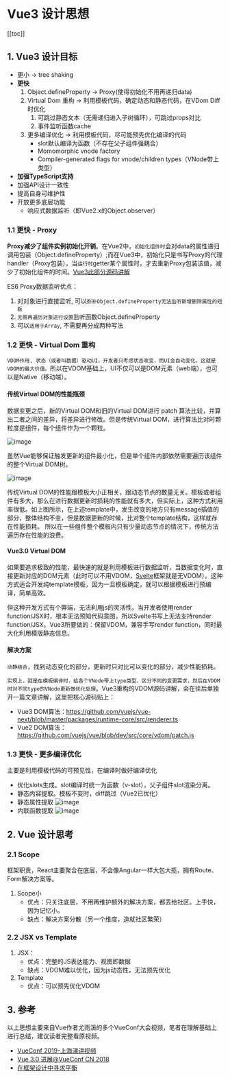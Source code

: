 # Vue3 设计思想

[[toc]]

## 1. Vue3 设计目标

* 更小 -> tree shaking
* **更快**
    1. Object.defineProperty -> Proxy(使得初始化不用再递归data)
    1. Virtual Dom 重构 -> 利用模板代码，确定动态和静态代码，在VDom Diff时优化
        1. 可跳过静态文本（无需递归进入子树循环），可跳过props对比
        1. 事件监听函数cache
    1. 更多编译优化 -> 利用模板代码，尽可能预先优化编译的代码
        * slot默认编译为函数（不存在父子组件强耦合）
        * Momomorphic vnode factory
        * Compiler-generated flags for vnode/children types（VNode带上类型）
* **加强TypeScript支持**
* 加强API设计一致性
* 提高自身可维护性
* 开放更多底层功能
    * 响应式数据监听（即Vue2.x的Object.observer）

### 1.1 更快 - Proxy

**Proxy减少了组件实例初始化开销**。在Vue2中，`初始化组件时`会对data的属性递归调用包装（Object.defineProperty）;而在Vue3中，初始化只是书写Proxy的代理handler（Proxy包装），当`运行时`getter某个属性时，才去重新Proxy包装该值，减少了初始化组件的时间。[Vue3此部分源码讲解](https://lq782655835.github.io/blogs/vue/vue3-reactive.html#_2-reactive)

ES6 Proxy数据监听优点：
1. 对对象进行直接监听, 可以`弥补Object.defineProperty无法监听新增删除属性的短板`
2. `无需再遍历对象进行设置`监听函数Object.defineProperty
3. 可以`适用于Array`, 不需要再分成两种写法

### 1.2 更快 - Virtual Dom 重构

`VDOM作用, 状态（或者叫数据）驱动UI，开发者只考虑状态改变，而UI会自动变化，这就是VDOM的最大价值。`所以在VDOM基础上，UI不仅可以是DOM元素（web端），也可以是Native（移动端）。

#### 传统Virtual DOM的性能瓶颈

数据变更之后，新的Virtual DOM和旧的Virtual DOM进行 patch 算法比较，并算出二者之间的差异，将差异进行修改。但是传统Virtual DOM，进行算法比对时颗粒度是组件，每个组件作为一个颗粒。

![image](https://user-images.githubusercontent.com/6310131/71469020-deba0500-2802-11ea-9651-a1708157f4b1.png)

虽然Vue能够保证触发更新的组件最小化，但是单个组件内部依然需要遍历该组件的整个Virtual DOM树。

![image](https://user-images.githubusercontent.com/6310131/71469032-e7aad680-2802-11ea-9d03-1582054c4d02.png)

传统Virtual DOM的性能跟模板大小正相关，跟动态节点的数量无关。模板或者组件有多大，那么在进行数据更新时损耗的性能就有多大，但实际上，这种方式利用率很低。如上图所示，在上述template中，发生改变的地方只有message插值的部分，整体结构不变，但是数据更新的时候，比对整个template结构，这样就存在性能损耗。
所以在一些组件整个模板内只有少量动态节点的情况下，传统方法遍历存在性能的浪费。

#### Vue3.0 Virtual DOM

如果要追求极致的性能，最快速的就是利用模板进行数据监听，当数据变化时，直接更新对应的DOM元素（此时可以不用VDOM，[Svelte](https://svelte.dev/blog/virtual-dom-is-pure-overhead)框架就是无VDOM）。这种方式适合开发纯template模板，因为一旦模板确定，就可以根据模板进行预编译，简单高效。

但这种开发方式有个弊端，无法利用js的灵活性。当开发者使用render function/JSX时，根本无法预知代码意图，所以Svelte书写上无法支持render function/JSX。Vue3所要做的：保留VDOM，兼容手写render function，同时最大化利用模版静态信息。

#### 解决方案

`动静结合`，找到动态变化的部分，更新时只对比可以变化的部分，减少性能损耗。

`实现上，就是在模板编译时，给各个VNode带上type类型，区分不同的变更需求，然后在VDOM时对不同type的VNode更新做优化处理`。Vue3重构的VDOM源码讲解，会在往后单独开一篇文章讲解，这里把核心源码贴上：
* Vue3 DOM算法：https://github.com/vuejs/vue-next/blob/master/packages/runtime-core/src/renderer.ts
* Vue2 DOM算法：https://github.com/vuejs/vue/blob/dev/src/core/vdom/patch.js

### 1.3 更快 - 更多编译优化

主要是利用模板代码的可预见性，在编译时做好编译优化

* 优化slots生成。slot编译时统一为函数（v-slot），父子组件slot渲染分离。
* 静态内容提取。模板不变时，diff跳过（Vue2已优化）
* 静态属性提取
![image](https://user-images.githubusercontent.com/6310131/71466334-3c961f00-27fa-11ea-9202-075037a0de77.png)
* 内联函数提取
![image](https://user-images.githubusercontent.com/6310131/71466569-ef667d00-27fa-11ea-9623-bdbcf34bbe66.png)

## 2. Vue 设计思考

### 2.1 Scope

框架职责，React主要聚合在底层，不会像Angular一样大包大揽，拥有Route、Form解决方案等。
1. Scope小
    * 优点：只关注底层，不用再维护额外的解决方案，都丢给社区。上手快，因为记忆小。
    * 缺点：解决方案分散（另一个维度，造就社区繁荣）

### 2.2 JSX vs Template

1. JSX：
    * 优点：完整的JS表达能力、视图即数据
    * 缺点：VDOM难以优化，因为js动态性，无法预先优化
1. Template
    * 优点：可以预先优化VDOM

## 3. 参考

以上思想主要来自Vue作者尤雨溪的多个VueConf大会视频，笔者在理解基础上进行总结，建议读者完整看原视频。

* [VueConf 2019-上海演讲视频](https://www.bilibili.com/video/av56093550?from=search&seid=17425026665332701435)
* [Vue 3.0 进展@VueConf CN 2018](https://www.bilibili.com/video/av48968552?from=search&seid=11269305592002355043)
* [在框架设计中寻求平衡](https://www.bilibili.com/video/av80042358?from=search&seid=17425026665332701435)
